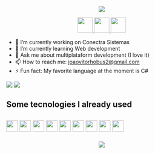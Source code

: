 <p align="center">
  <img src="https://capsule-render.vercel.app/api?type=waving&height=125&color=gradient&text=João%20here%20👋&animation=fadeIn"/>
</p>

<p align="center">
  <a href="https://www.instagram.com/JV.Hobus/">
    <img height="40" src="https://skillicons.dev/icons?i=instagram" />
  </a>
  
  <a href="https://github.com/miojo-dev">
    <img height="40" src="https://skillicons.dev/icons?i=github" />
  </a>
  <a href="https://medium.com/@joaovitorhobus2">
    <img height="40" src="https://uxwing.com/wp-content/themes/uxwing/download/brands-and-social-media/medium-logo-icon.png" />
  </a>
</p>

- 🔭 I’m currently working on Conectra Sistemas
- 🌱 I’m currently learning Web development
- 💬 Ask me about multiplataform development (I love it)
- 📫 How to reach me: joaovitorhobus2@gmail.com
- ⚡ Fun fact: My favorite language at the moment is C#
<div style="aling-items: center; justify-content: space-between;">
  <img src="https://spotify-github-profile.kittinanx.com/api/view.svg?uid=whbsxmx5fr8t12lbrci8us73c&redirect=true][https://spotify-github-profile.kittinanx.com/api/view.svg?uid=whbsxmx5fr8t12lbrci8us73c&cover_image=true&theme=novatorem&show_offline=false&background_color=121212&interchange=true&bar_color=53b14f&bar_color_cover=false)"/>

  <picture size=".8">
    <source
      srcset="https://github-readme-stats.vercel.app/api/top-langs/?username=anuraghazra&layout=donut&show_icons=false&theme=dark"
      media="(prefers-color-scheme: dark)"
    />
    <source
      srcset="https://github-readme-stats.vercel.app/api/top-langs/?username=anuraghazra&layout=donut&show_icons=true"
      media="(prefers-color-scheme: light), (prefers-color-scheme: no-preference)"
    />
    <img src="https://github-readme-stats.vercel.app/api/top-langs/?username=anuraghazra&layout=donut&show_icons=true" />
  </picture>
<div/>

<h2>
    Some tecnologies I already used
<h2/>

<img height="30" src="https://img.shields.io/badge/.NET-5C2D91?style=for-the-badge&logo=.net&logoColor=white">

<img height="30" src="https://img.shields.io/badge/c%23-%23239120.svg?style=for-the-badge&logo=csharp&logoColor=white">

<img height="30" src="https://img.shields.io/badge/Flutter-%2302569B.svg?style=for-the-badge&logo=Flutter&logoColor=white">

<img height="30" src="https://img.shields.io/badge/dart-%230175C2.svg?style=for-the-badge&logo=dart&logoColor=white">

<img height="30" src="https://img.shields.io/badge/react-%2320232a.svg?style=for-the-badge&logo=react&logoColor=%2361DAFB">

<img height="30" src="https://img.shields.io/badge/javascript-%23323330.svg?style=for-the-badge&logo=javascript&logoColor=%23F7DF1E">

<img height="30" src="https://img.shields.io/badge/meteorjs-%23d74c4c.svg?style=for-the-badge&logo=meteor&logoColor=white">

<img height="30" src="https://img.shields.io/badge/html5-%23E34F26.svg?style=for-the-badge&logo=html5&logoColor=white">

<img height="30" src="https://img.shields.io/badge/css3-%231572B6.svg?style=for-the-badge&logo=css3&logoColor=white"/>


<p align="center">
  <img src="https://capsule-render.vercel.app/api?type=waving&color=gradient&height=125&section=footer"/>
</p>